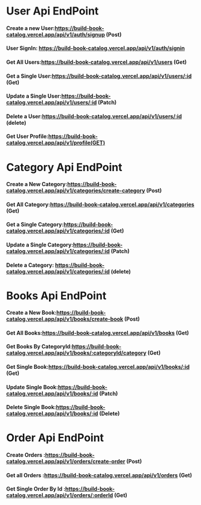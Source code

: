 # User Api EndPoint

#### Create a new User:https://build-book-catalog.vercel.app/api/v1/auth/signup (Post)

#### User SignIn: https://build-book-catalog.vercel.app/api/v1/auth/signin

#### Get All Users:https://build-book-catalog.vercel.app/api/v1/users (Get)

#### Get a Single User:https://build-book-catalog.vercel.app/api/v1/users/:id (Get)

#### Update a Single User:https://build-book-catalog.vercel.app/api/v1/users/:id (Patch)

#### Delete a User:https://build-book-catalog.vercel.app/api/v1/users/:id (delete)

#### Get User Profile:https://build-book-catalog.vercel.app/api/v1/profile(GET)

# Category Api EndPoint

#### Create a New Category:https://build-book-catalog.vercel.app/api/v1/categories/create-category (Post)

#### Get All Category:https://build-book-catalog.vercel.app/api/v1/categories (Get)

#### Get a Single Category:https://build-book-catalog.vercel.app/api/v1/categories/:id (Get)

#### Update a Single Category:https://build-book-catalog.vercel.app/api/v1/categories/:id (Patch)

#### Delete a Category: https://build-book-catalog.vercel.app/api/v1/categories/:id (delete)

# Books Api EndPoint

#### Create a New Book:https://build-book-catalog.vercel.app/api/v1/books/create-book (Post)

#### Get All Books:https://build-book-catalog.vercel.app/api/v1/books (Get)

#### Get Books By CategoryId:https://build-book-catalog.vercel.app/api/v1/books/:categoryId/category (Get)

#### Get Single Book:https://build-book-catalog.vercel.app/api/v1/books/:id (Get)

#### Update Single Book:https://build-book-catalog.vercel.app/api/v1/books/:id (Patch)

#### Delete Single Book:https://build-book-catalog.vercel.app/api/v1/books/:id (Delete)

# Order Api EndPoint

#### Create Orders :https://build-book-catalog.vercel.app/api/v1/orders/create-order (Post)

#### Get all Orders :https://build-book-catalog.vercel.app/api/v1/orders (Get)

#### Get Single Order By Id :https://build-book-catalog.vercel.app/api/v1/orders/:orderId (Get)
